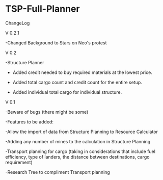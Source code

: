# TSP-Full-Planner
ChangeLog

V 0.2.1

-Changed Background to Stars on Neo's protest

V 0.2

-Structure Planner

 - Added credit needed to buy required materials at the lowest price.

 - Added total cargo count and credit count for the entire setup.

 - Added individual total cargo for individual structure.

 

V 0.1

-Beware of bugs (there might be some)

-Features to be added:

 -Allow the import of data from Structure Planning to Resource Calculator

 -Adding any number of mines to the calculation in Structure Planning

 -Transport planning for cargo (taking in considerations that include fuel efficiency, type of landers, the distance between destinations, cargo requirement)

 -Research Tree to compliment Transport planning
